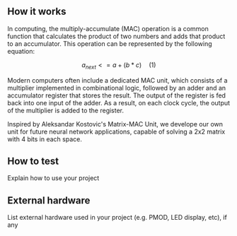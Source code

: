 <!---

This file is used to generate your project datasheet. Please fill in the information below and delete any unused
sections.

You can also include images in this folder and reference them in the markdown. Each image must be less than
512 kb in size, and the combined size of all images must be less than 1 MB.
-->

## How it works
In computing, the multiply-accumulate (MAC) operation is a common function that calculates the product of two numbers and adds that product to an accumulator. This operation can be represented by the following equation:

```math
a_{next} <= a + (b*c)  \quad (1)
```

Modern computers often include a dedicated MAC unit, which consists of a multiplier implemented in combinational logic, followed by an adder and an accumulator register that stores the result. The output of the register is fed back into one input of the adder. As a result, on each clock cycle, the output of the multiplier is added to the register.

Inspired by Aleksandar Kostovic's Matrix-MAC Unit, we develope our own unit for future neural network applications, capable of solving a 2x2 matrix with 4 bits in each space.

## How to test

Explain how to use your project

## External hardware

List external hardware used in your project (e.g. PMOD, LED display, etc), if any
